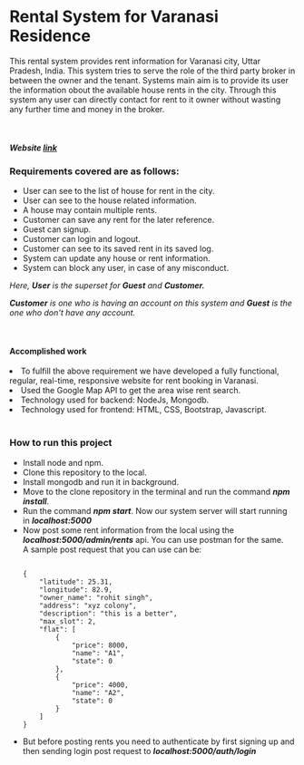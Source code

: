 # Rental System for Varanasi Residence
<p>This rental system provides rent information 
for Varanasi city, Uttar Pradesh, India. This system tries to
serve the role of the third party broker in between the owner and
the tenant. Systems main aim is to provide its user the 
information obout the available house rents in the city.
Through this system any user can directly contact for rent
to it owner without wasting any further time and money in 
the broker.
</p>
<br>
<h5>Website <a href="http://34.121.55.11/">link</a></h5>
<h3>Requirements covered are as follows:</h3>
<ul>
<li>User can see to the list of house for rent in the city.</li>
<li>User can see to the house related information.</li>
<li>A house may contain multiple rents.</li>
<li>Customer can save any rent for the later reference.</li>
<li>Guest can signup.</li>
<li>Customer can login and logout.</li>
<li>Customer can see to its saved rent in its saved log.</li>
<li>System can update any house or rent information.</li>
<li>System can block any user, in case of any misconduct.</li>
</ul>

<p><i>Here, <b>User</b> is the superset for <b>Guest</b> and
 <b>Customer.</b></i></p>
 <p><i><b>Customer</b> is one who is having an account on this system
  and <b>Guest</b> is the one who don't have any account.</i></p>
<br>

<h4>Accomplished work</h4>
<ul></ul>
<li>To fulfill the above requirement we have developed a fully 
functional, regular, real-time, responsive website for
rent booking in Varanasi. </li>
<li>Used the Google Map API to get the 
area wise rent search.</li>
<li>Technology used for backend: NodeJs, Mongodb.</li>
<li>Technology used for frontend: HTML, CSS, Bootstrap,
Javascript.</li>
<br>

<h3>How to run this project</h3>
<ul>
<li>Install node and npm.</li>
<li>Clone this repository to the local.</li>
<li>Install mongodb and run it in background.</li>
<li>Move to the clone repository in the terminal and
run the command <i><b>npm install</b></i>.</li>
<li>Run the command <i><b>npm start</b></i>. Now our system server will start
running in <i><b>localhost:5000</b></i></li>
<li>Now post some rent information from the local using the
<i><b>localhost:5000/admin/rents</b></i> api. You can use postman for the same.</li>
A sample post request that you can use can be:

```

{
    "latitude": 25.31,
    "longitude": 82.9,
    "owner_name": "rohit singh",
    "address": "xyz colony",
    "description": "this is a better",
    "max_slot": 2,
    "flat": [
        {
            "price": 8000,
            "name": "A1",
            "state": 0
        },
        {
            "price": 4000,
            "name": "A2",
            "state": 0
        }
    ]
}

```

<li>But before posting rents you need to authenticate 
by first signing up and then sending login post request to
<i><b>localhost:5000/auth/login</b></i></li>
</ul>



